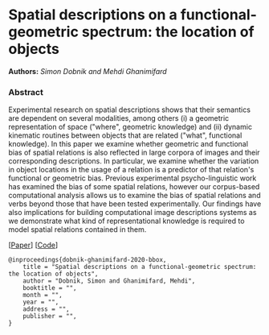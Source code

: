 # Spatial descriptions on a functional-geometric spectrum: the location of objects
**Authors:** *Simon Dobnik and Mehdi Ghanimifard*

### Abstract

Experimental research on spatial descriptions shows that their
semantics are dependent on several modalities, among others (i) a
geometric representation of space ("where", geometric knowledge)
and (ii) dynamic kinematic routines between objects that are related
("what", functional knowledge). In this paper we examine whether
geometric and functional bias of spatial relations is also reflected
in large corpora of images and their corresponding descriptions. In
particular, we examine whether the variation in object locations in
the usage of a relation is a predictor of that relation's functional 
or geometric bias. Previous experimental psycho-linguistic work has 
examined the bias of some spatial relations, however our corpus-based 
computational analysis allows us to examine the bias of spatial relations 
and verbs beyond those that have been tested experimentally. Our findings
have also implications for building computational image descriptions 
systems as we demonstrate what kind of representational knowledge is 
required to model spatial relations contained in them.


[[Paper]()]
[[Code](https://github.com/GU-CLASP/functional-geometric-bbox/tree/master/code)]

```
@inproceedings{dobnik-ghanimifard-2020-bbox,
    title = "Spatial descriptions on a functional-geometric spectrum: the location of objects",
    author = "Dobnik, Simon and Ghanimifard, Mehdi",
    booktitle = "",
    month = "",
    year = "",
    address = "",
    publisher = "",
}
```
